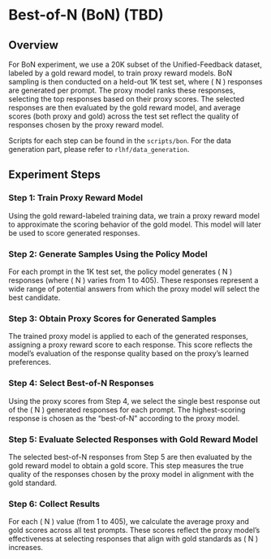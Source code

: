 # Best-of-N (BoN) (TBD)

## Overview

For BoN experiment, we use a 20K subset of the Unified-Feedback dataset, labeled by a gold reward model, to train proxy reward models. BoN sampling is then conducted on a held-out 1K test set, where \( N \) responses are generated per prompt. The proxy model ranks these responses, selecting the top responses based on their proxy scores. The selected responses are then evaluated by the gold reward model, and average scores (both proxy and gold) across the test set reflect the quality of responses chosen by the proxy reward model.

Scripts for each step can be found in the `scripts/bon`. For the data generation part, please refer to `rlhf/data_generation`.


## Experiment Steps


### Step 1: Train Proxy Reward Model

Using the gold reward-labeled training data, we train a proxy reward model to approximate the scoring behavior of the gold model. This model will later be used to score generated responses.

### Step 2: Generate Samples Using the Policy Model

For each prompt in the 1K test set, the policy model generates \( N \) responses (where \( N \) varies from 1 to 405). These responses represent a wide range of potential answers from which the proxy model will select the best candidate.

### Step 3: Obtain Proxy Scores for Generated Samples

The trained proxy model is applied to each of the generated responses, assigning a proxy reward score to each response. This score reflects the model’s evaluation of the response quality based on the proxy’s learned preferences.

### Step 4: Select Best-of-N Responses

Using the proxy scores from Step 4, we select the single best response out of the \( N \) generated responses for each prompt. The highest-scoring response is chosen as the “best-of-N” according to the proxy model.

### Step 5: Evaluate Selected Responses with Gold Reward Model

The selected best-of-N responses from Step 5 are then evaluated by the gold reward model to obtain a gold score. This step measures the true quality of the responses chosen by the proxy model in alignment with the gold standard.

### Step 6: Collect Results

For each \( N \) value (from 1 to 405), we calculate the average proxy and gold scores across all test prompts. These scores reflect the proxy model’s effectiveness at selecting responses that align with gold standards as \( N \) increases.
